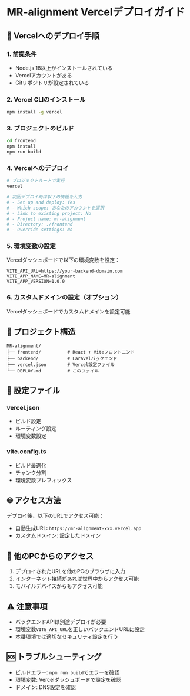 # MR-alignment Vercelデプロイガイド

## 🚀 Vercelへのデプロイ手順

### 1. 前提条件
- Node.js 18以上がインストールされている
- Vercelアカウントがある
- Gitリポジトリが設定されている

### 2. Vercel CLIのインストール
```bash
npm install -g vercel
```

### 3. プロジェクトのビルド
```bash
cd frontend
npm install
npm run build
```

### 4. Vercelへのデプロイ
```bash
# プロジェクトルートで実行
vercel

# 初回デプロイ時は以下の情報を入力
# - Set up and deploy: Yes
# - Which scope: あなたのアカウントを選択
# - Link to existing project: No
# - Project name: mr-alignment
# - Directory: ./frontend
# - Override settings: No
```

### 5. 環境変数の設定
Vercelダッシュボードで以下の環境変数を設定：
```
VITE_API_URL=https://your-backend-domain.com
VITE_APP_NAME=MR-alignment
VITE_APP_VERSION=1.0.0
```

### 6. カスタムドメインの設定（オプション）
Vercelダッシュボードでカスタムドメインを設定可能

## 📁 プロジェクト構造
```
MR-alignment/
├── frontend/          # React + Viteフロントエンド
├── backend/           # Laravelバックエンド
├── vercel.json        # Vercel設定ファイル
└── DEPLOY.md          # このファイル
```

## 🔧 設定ファイル

### vercel.json
- ビルド設定
- ルーティング設定
- 環境変数設定

### vite.config.ts
- ビルド最適化
- チャンク分割
- 環境変数プレフィックス

## 🌐 アクセス方法
デプロイ後、以下のURLでアクセス可能：
- 自動生成URL: `https://mr-alignment-xxx.vercel.app`
- カスタムドメイン: 設定したドメイン

## 📱 他のPCからのアクセス
1. デプロイされたURLを他のPCのブラウザに入力
2. インターネット接続があれば世界中からアクセス可能
3. モバイルデバイスからもアクセス可能

## ⚠️ 注意事項
- バックエンドAPIは別途デプロイが必要
- 環境変数`VITE_API_URL`を正しいバックエンドURLに設定
- 本番環境では適切なセキュリティ設定を行う

## 🆘 トラブルシューティング
- ビルドエラー: `npm run build`でエラーを確認
- 環境変数: Vercelダッシュボードで設定を確認
- ドメイン: DNS設定を確認
